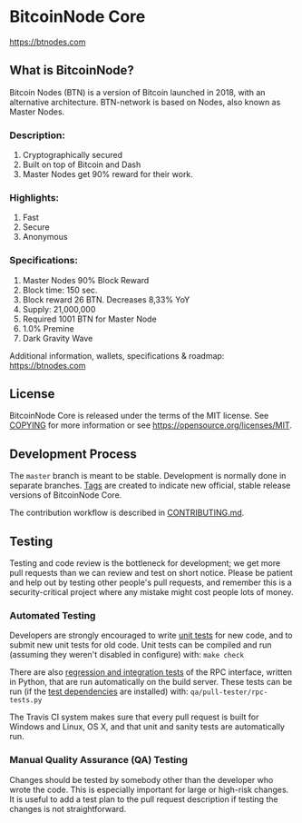 BitcoinNode Core
===============================


https://btnodes.com


What is BitcoinNode?
----------------

Bitcoin Nodes (BTN) is a version of Bitcoin launched in 2018, with an alternative architecture. BTN-network is based on Nodes, also known as Master Nodes.

### Description:

1. Cryptographically secured
2. Built on top of Bitcoin and Dash
3. Master Nodes get 90% reward for their work.

### Highlights:

1. Fast
2. Secure
3. Anonymous

### Specifications:

1. Master Nodes 90% Block Reward
2. Block time: 150 sec.
3. Block reward 26 BTN. Decreases 8,33% YoY
4. Supply: 21,000,000
5. Required 1001 BTN for Master Node
6. 1.0% Premine
7. Dark Gravity Wave


Additional information, wallets, specifications & roadmap: https://btnodes.com


License
-------

BitcoinNode Core is released under the terms of the MIT license. See [COPYING](COPYING) for more
information or see https://opensource.org/licenses/MIT.

Development Process
-------------------

The `master` branch is meant to be stable. Development is normally done in separate branches.
[Tags](https://github.com/btnodes/btnodes/tags) are created to indicate new official,
stable release versions of BitcoinNode Core.

The contribution workflow is described in [CONTRIBUTING.md](CONTRIBUTING.md).

Testing
-------

Testing and code review is the bottleneck for development; we get more pull
requests than we can review and test on short notice. Please be patient and help out by testing
other people's pull requests, and remember this is a security-critical project where any mistake might cost people
lots of money.

### Automated Testing

Developers are strongly encouraged to write [unit tests](/doc/unit-tests.md) for new code, and to
submit new unit tests for old code. Unit tests can be compiled and run
(assuming they weren't disabled in configure) with: `make check`

There are also [regression and integration tests](/qa) of the RPC interface, written
in Python, that are run automatically on the build server.
These tests can be run (if the [test dependencies](/qa) are installed) with: `qa/pull-tester/rpc-tests.py`

The Travis CI system makes sure that every pull request is built for Windows
and Linux, OS X, and that unit and sanity tests are automatically run.

### Manual Quality Assurance (QA) Testing

Changes should be tested by somebody other than the developer who wrote the
code. This is especially important for large or high-risk changes. It is useful
to add a test plan to the pull request description if testing the changes is
not straightforward.
